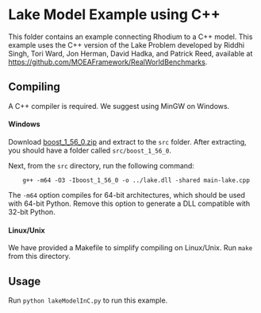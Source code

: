 # Lake Model Example using C++

This folder contains an example connecting Rhodium to a C++ model.  This example uses the C++
version of the Lake Problem developed by Riddhi Singh, Tori Ward, Jon Herman, David Hadka, and
Patrick Reed, available at https://github.com/MOEAFramework/RealWorldBenchmarks.

## Compiling

A C++ compiler is required.  We suggest using MinGW on Windows.

#### Windows

Download [boost_1_56_0.zip](http://sourceforge.net/projects/boost/files/boost/1.56.0/boost_1_56_0.zip)
and extract to the `src` folder.  After extracting, you should have a folder called
`src/boost_1_56_0`.

Next, from the `src` directory, run the following command:

```
    g++ -m64 -O3 -Iboost_1_56_0 -o ../lake.dll -shared main-lake.cpp
```

The `-m64` option compiles for 64-bit architectures, which should be used with 64-bit
Python.  Remove this option to generate a DLL compatible with 32-bit Python.

#### Linux/Unix

We have provided a Makefile to simplify compiling on Linux/Unix.  Run `make` from this directory.

## Usage

Run `python lakeModelInC.py` to run this example.